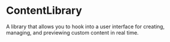 ContentLibrary
==============

A library that allows you to hook into a user interface for creating, managing, and previewing custom content in real time.